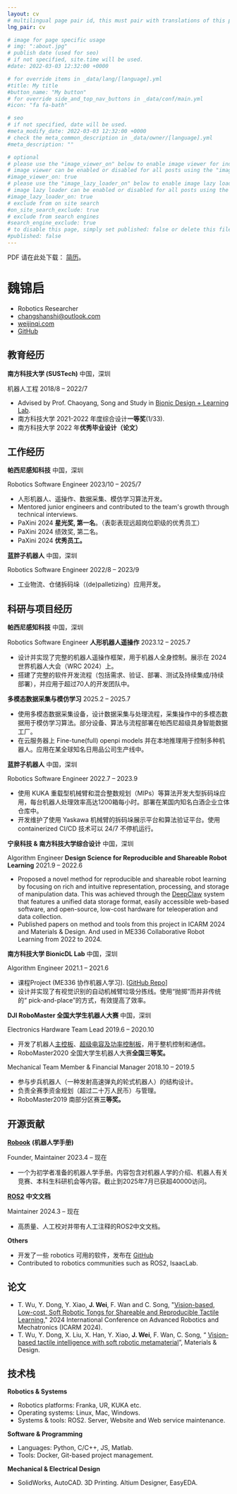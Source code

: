 ```yaml
---
layout: cv
# multilingual page pair id, this must pair with translations of this page. (This name must be unique)
lng_pair: cv

# image for page specific usage
# img: ":about.jpg"
# publish date (used for seo)
# if not specified, site.time will be used.
#date: 2022-03-03 12:32:00 +0000

# for override items in _data/lang/[language].yml
#title: My title
#button_name: "My button"
# for override side_and_top_nav_buttons in _data/conf/main.yml
#icon: "fa fa-bath"

# seo
# if not specified, date will be used.
#meta_modify_date: 2022-03-03 12:32:00 +0000
# check the meta_common_description in _data/owner/[language].yml
#meta_description: ""

# optional
# please use the "image_viewer_on" below to enable image viewer for individual pages or posts (_posts/ or [language]/_posts folders).
# image viewer can be enabled or disabled for all posts using the "image_viewer_posts: true" setting in _data/conf/main.yml.
#image_viewer_on: true
# please use the "image_lazy_loader_on" below to enable image lazy loader for individual pages or posts (_posts/ or [language]/_posts folders).
# image lazy loader can be enabled or disabled for all posts using the "image_lazy_loader_posts: true" setting in _data/conf/main.yml.
#image_lazy_loader_on: true
# exclude from on site search
#on_site_search_exclude: true
# exclude from search engines
#search_engine_exclude: true
# to disable this page, simply set published: false or delete this file
#published: false
---
```


PDF 请在此处下载： [简历](https://weijinqi.com/assets/files/魏锦启-简历.pdf)。

# **魏锦启**

- Robotics Researcher
- [changshanshi@outlook.com](mailto:changshanshi@outlook.com)
- [weijinqi.com](https://weijinqi.com/)
- [GitHub](https://github.com/Bardreamaster)

## 教育经历

**南方科技大学 (SUSTech)**                                                                                                                中国，深圳

机器人工程                                                                                                                                 2018/8 – 2022/7

* Advised by Prof. Chaoyang, Song and Study in [Bionic Design \+ Learning Lab](https://bionicdl.ancorasir.com/).
* 南方科技大学 2021-2022 年度综合设计**一等奖**(1/33).
* 南方科技大学 2022 年**优秀毕业设计（论文）**

## 工作经历

**帕西尼感知科技**                                                                                                                               中国，深圳

Robotics Software Engineer                                                                                                     2023/10 – 2025/7

* 人形机器人、遥操作、数据采集、模仿学习算法开发。
* Mentored junior engineers and contributed to the team's growth through technical interviews.
* PaXini 2024 **星光奖, 第一名**。（表彰表现远超岗位职级的优秀员工）
* PaXini 2024 绩效奖, 第二名。
* PaXini 2024 **优秀员工。**

**蓝胖子机器人**                                                                                                                                   中国，深圳

Robotics Software Engineer                                                                                                       2022/8 – 2023/9

* 工业物流、仓储拆码垛（(de)palletizing）应用开发。

## 科研与项目经历

**帕西尼感知科技**						                                                  中国，深圳

Robotics Software Engineer
**人形机器人遥操作**                                                                                                              2023.12 – 2025.7

* 设计并实现了完整的机器人遥操作框架，用于机器人全身控制。展示在 2024 世界机器人大会（WRC 2024）上。
* 搭建了完整的软件开发流程（包括需求、验证、部署、测试及持续集成/持续部署），并应用于超过70人的开发团队中。

**多模态数据采集与模仿学习**            				                                            2025.2 – 2025.7

* 使用多模态数据采集设备，设计数据采集与处理流程，采集操作中的多模态数据用于模仿学习算法。部分设备、算法与流程部署在帕西尼超级具身智能数据工厂。
* 在云服务器上 Fine-tune(full) openpi models 并在本地推理用于控制多种机器人。应用在某全球知名日用品公司生产线中。

**蓝胖子机器人** 										           中国，深圳

Robotics Software Engineer                                                                                                        2022.7 – 2023.9

* 使用 KUKA 重载型机械臂和混合整数规划（MIPs）等算法开发大型拆码垛应用，每台机器人处理效率高达1200箱每小时。部署在某国内知名白酒企业立体仓库中。
* 开发维护了使用 Yaskawa 机械臂的拆码垛展示平台和算法验证平台。使用 containerized CI/CD 技术可以 24/7 不停机运行。

**宁泉科技 & 南方科技大学综合设计**		                                                                            中国，深圳

Algorithm Engineer
**Design Science for Reproducible and Shareable Robot Learning**                                   2021.9 – 2022.6

* Proposed a novel method for reproducible and shareable robot learning by focusing on rich and intuitive representation, processing, and storage of manipulation data. This was achieved through the [DeepClaw](https://me336.ancorasir.com/?page_id=312) system that features a unified data storage format, easily accessible web-based software, and open-source, low-cost hardware for teleoperation and data collection.
* Published papers on method and tools from this project in ICARM 2024 and Materials & Design. And used in ME336 Collaborative Robot Learning from 2022 to 2024\.

**南方科技大学	BionicDL Lab**							                        中国，深圳

Algorithm Engineer									     2021.1 – 2021.6

* 课程Project (ME336 协作机器人学习). [[GitHub Repo](https://github.com/Bardreamaster/ME336-Yellow-Team-Project)]
* 设计并实现了有视觉识别的自动机械臂垃圾分拣线。使用“抛掷”而并非传统的“ pick-and-place”的方式，有效提高了效率。

**DJI RoboMaster 全国大学生机器人大赛**						           中国，深圳

Electronics Hardware Team Lead                                                                                             2019.6 – 2020.10

* 开发了机器人[主控板](https://github.com/Bardreamaster/Chasis)、[超级电容及功率控制板](https://github.com/Bardreamaster/SuperCapacitor/tree/main)，用于整机控制和通信。
* RoboMaster2020 全国大学生机器人大赛**全国三等奖。**

Mechanical Team Member & Financial Manager                                                                     2018.10 – 2019.5

* 参与步兵机器人（一种发射高速弹丸的轮式机器人）的结构设计。
* 负责全赛季资金规划（超过二十万人民币）与管理。
* RoboMaster2019 南部分区赛**三等奖。**

## 开源贡献

[**Robook**](https://www.robook.org/) **(机器人学手册)**

Founder, Maintainer								                     2023.4 – 现在

* 一个为初学者准备的机器人学手册。内容包含对机器人学的介绍、机器人有关竞赛、本科生科研机会等内容。截止到2025年7月已获超40000访问。

[**ROS2**](https://ros2docs.robook.org/humble/index.html) **中文文档**

Maintainer                  									        2024.3 – 现在

* 高质量、人工校对并带有人工注释的ROS2中文文档。

**Others**

* 开发了一些 robotics 可用的软件，发布在 [GitHub](https://github.com/Bardreamaster)
* Contributed to robotics communities such as ROS2, IsaacLab.

## 论文

* T. Wu, Y. Dong, Y. Xiao, **J. Wei**, F. Wan and C. Song, "[Vision-based, Low-cost, Soft Robotic Tongs for Shareable and Reproducible Tactile Learning](https://ieeexplore.ieee.org/document/10715842)," 2024 International Conference on Advanced Robotics and Mechatronics (ICARM 2024).
* T. Wu, Y. Dong, X. Liu, X. Han, Y. Xiao, **J. Wei**, F. Wan, C. Song, “ [Vision-based tactile intelligence with soft robotic metamaterial](https://www.sciencedirect.com/science/article/pii/S0264127524000017)”, Materials & Design.

## 技术栈

**Robotics & Systems**

* Robotics platforms: Franka, UR, KUKA etc.
* Operating systems: Linux, Mac, Windows.
* Systems & tools: ROS2. Server, Website and Web service maintenance.

**Software & Programming**

* Languages: Python, C/C++, JS, Matlab.
* Tools: Docker, Git-based project management.

**Mechanical & Electrical Design**

* SolidWorks, AutoCAD. 3D Printing. Altium Designer, EasyEDA.
